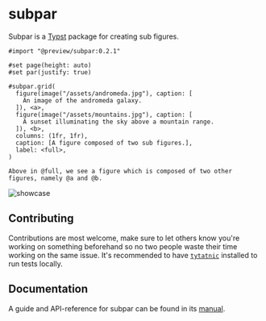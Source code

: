 # subpar
Subpar is a [Typst] package for creating sub figures.

```typst
#import "@preview/subpar:0.2.1"

#set page(height: auto)
#set par(justify: true)

#subpar.grid(
  figure(image("/assets/andromeda.jpg"), caption: [
    An image of the andromeda galaxy.
  ]), <a>,
  figure(image("/assets/mountains.jpg"), caption: [
    A sunset illuminating the sky above a mountain range.
  ]), <b>,
  columns: (1fr, 1fr),
  caption: [A figure composed of two sub figures.],
  label: <full>,
)

Above in @full, we see a figure which is composed of two other figures, namely @a and @b.
```
![showcase]

## Contributing
Contributions are most welcome, make sure to let others know you're working on something beforehand so no two people waste their time working on the same issue.
It's recommended to have [`tytatnic`][tt] installed to run tests locally.

## Documentation
A guide and API-reference for subpar can be found in its [manual].

[showcase]: /assets/showcase.png
[manual]: ./assets/manual.pdf

[Typst]: https://typst.app/
[tt]: https://github.com/tingerrr/tytanic
